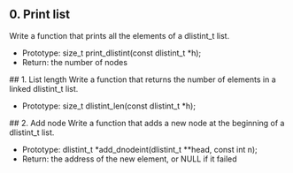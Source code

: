 ## 0. Print list
Write a function that prints all the elements of a dlistint_t list.

- Prototype: size_t print_dlistint(const dlistint_t *h);
- Return: the number of nodes

## 1. List length
Write a function that returns the number of elements in a linked dlistint_t list.

- Prototype: size_t dlistint_len(const dlistint_t *h);

## 2. Add node
Write a function that adds a new node at the beginning of a dlistint_t list.

- Prototype: dlistint_t *add_dnodeint(dlistint_t **head, const int n);
- Return: the address of the new element, or NULL if it failed
